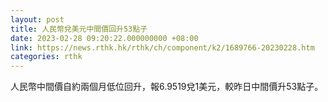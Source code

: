 ```yaml
---
layout: post
title: 人民幣兌美元中間價回升53點子
date: 2023-02-28 09:20:22.000000000 +08:00
link: https://news.rthk.hk/rthk/ch/component/k2/1689766-20230228.htm
categories: rthk
---
```


人民幣中間價自約兩個月低位回升，報6.9519兌1美元，較昨日中間價升53點子。
